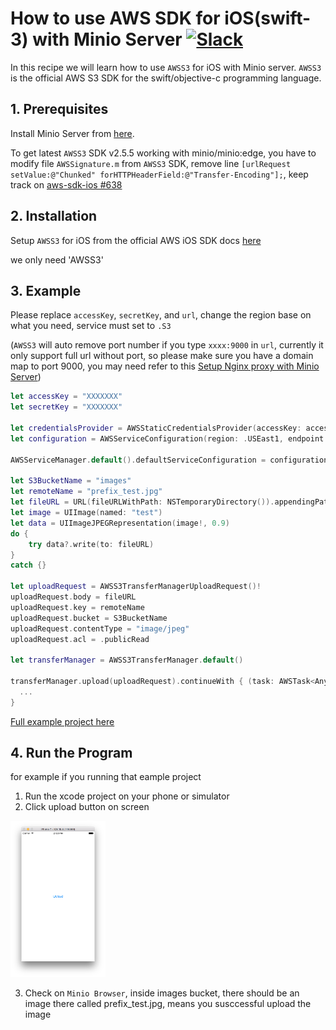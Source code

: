 # How to use AWS SDK for iOS(swift-3) with Minio Server [![Slack](https://slack.minio.io/slack?type=svg)](https://slack.minio.io)

In this recipe we will learn how to use `AWSS3` for iOS with Minio server. `AWSS3` is the official AWS S3 SDK for the swift/objective-c programming language.

## 1. Prerequisites

Install Minio Server from [here](https://docs.minio.io/docs/minio-quickstart-guide).

To get latest `AWSS3` SDK v2.5.5 working with minio/minio:edge, you have to modify file `AWSSignature.m` from `AWSS3` SDK, remove line `[urlRequest setValue:@"Chunked" forHTTPHeaderField:@"Transfer-Encoding"];`, keep track on [aws-sdk-ios #638](https://github.com/aws/aws-sdk-ios/pull/638)

## 2. Installation

Setup `AWSS3` for iOS from the official AWS iOS SDK docs [here](http://docs.aws.amazon.com/mobile/sdkforios/developerguide/setup-aws-sdk-for-ios.html)

we only need 'AWSS3'

## 3. Example

Please replace `accessKey`, `secretKey`, and `url`, change the region base on what you need, service must set to `.S3`

(`AWSS3` will auto remove port number if you type `xxxx:9000` in `url`, currently it only support full url without port, so please make sure you have a domain map to port 9000, you may need refer to this [Setup Nginx proxy with Minio Server](https://docs.minio.io/docs/setup-nginx-proxy-with-minio))

``` swift
let accessKey = "XXXXXXX"
let secretKey = "XXXXXXX"

let credentialsProvider = AWSStaticCredentialsProvider(accessKey: accessKey, secretKey: secretKey)
let configuration = AWSServiceConfiguration(region: .USEast1, endpoint: AWSEndpoint(region: .USEast1, service: .S3, url: URL(string:"XXXXXX")),credentialsProvider: credentialsProvider)

AWSServiceManager.default().defaultServiceConfiguration = configuration

let S3BucketName = "images"
let remoteName = "prefix_test.jpg"
let fileURL = URL(fileURLWithPath: NSTemporaryDirectory()).appendingPathComponent(remoteName)
let image = UIImage(named: "test")
let data = UIImageJPEGRepresentation(image!, 0.9)
do {
    try data?.write(to: fileURL)
}
catch {}

let uploadRequest = AWSS3TransferManagerUploadRequest()!
uploadRequest.body = fileURL
uploadRequest.key = remoteName
uploadRequest.bucket = S3BucketName
uploadRequest.contentType = "image/jpeg"
uploadRequest.acl = .publicRead

let transferManager = AWSS3TransferManager.default()

transferManager.upload(uploadRequest).continueWith { (task: AWSTask<AnyObject>) -> Any? in
  ...
}
```

[Full example project here](https://github.com/atom2ueki/minio-ios-example)

## 4. Run the Program

for example if you running that eample project
1. Run the xcode project on your phone or simulator
2. Click upload button on screen
<img src="/docs/screenshots/iOS-test-app.png" alt="screenshot" height="250">

3. Check on `Minio Browser`, inside images bucket, there should be an image there called prefix_test.jpg, means you susccessful upload the image
